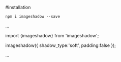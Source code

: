 #installation

`npm i imageshadow --save`

...

import {imageshadow} from 'imageshadow';

imageshadow({
    shadow_type:'soft',
     padding:false
});


...